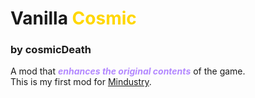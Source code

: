 # Vanilla <span style="color: #ffd700;">Cosmic</span>
### by cosmicDeath

A mod that <span style="color: #b388ff; font-style: italic; font-weight: bold;">enhances the original contents</span> of the game. 
<br>This is my first mod for [Mindustry](https://github.com/Anuken/Mindustry).
